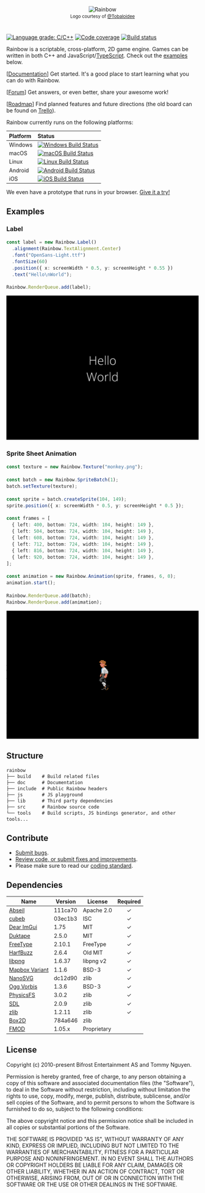 <p align="center">
  <img alt="Rainbow" src="src/Resources/logotype-horizontal.png" />
  <br />
  <span style="font-size: smaller;">
    Logo courtesy of <a href="https://github.com/Tobaloidee" rel="nofollow">@Tobaloidee</a>
  </span>
</p>

#

[![Language grade: C/C++][lgtm-cpp-badge]][lgtm-cpp]
[![Code coverage][codecov-badge]][codecov]
[![Build status][azure-badge]][azure]

Rainbow is a scriptable, cross-platform, 2D game engine. Games can be written in
both C++ and JavaScript/[TypeScript](https://www.typescriptlang.org/). Check
out the [examples](#examples) below.

[[Documentation](https://tido64.github.io/rainbow/)] Get started. It's a good
place to start learning what you can do with Rainbow.

[[Forum](https://www.reddit.com/r/rainbowtech)] Get answers, or even better,
share your awesome work!

[[Roadmap](https://github.com/tido64/rainbow/projects)] Find planned features
and future directions (the old board can be found on
[Trello](https://trello.com/b/r2TqudY6/rainbow)).

Rainbow currently runs on the following platforms:

| Platform | Status                                                |
|:---------|:------------------------------------------------------|
| Windows  | [![Windows Build Status][azure-windows-badge]][azure] |
| macOS    | [![macOS Build Status][azure-macos-badge]][azure]     |
| Linux    | [![Linux Build Status][azure-linux-badge]][azure]     |
| Android  | [![Android Build Status][azure-android-badge]][azure] |
| iOS      | [![iOS Build Status][azure-ios-badge]][azure]         |

We even have a prototype that runs in your browser.
[Give it a try!](https://tido64.github.io/rainbow.js/)

## Examples

### Label

```typescript
const label = new Rainbow.Label()
  .alignment(Rainbow.TextAlignment.Center)
  .font("OpenSans-Light.ttf")
  .fontSize(60)
  .position({ x: screenWidth * 0.5, y: screenHeight * 0.55 })
  .text("Hello\nWorld");

Rainbow.RenderQueue.add(label);
```

![](doc/content/assets/hello-world.png)

### Sprite Sheet Animation

```typescript
const texture = new Rainbow.Texture("monkey.png");

const batch = new Rainbow.SpriteBatch(1);
batch.setTexture(texture);

const sprite = batch.createSprite(104, 149);
sprite.position({ x: screenWidth * 0.5, y: screenHeight * 0.5 });

const frames = [
  { left: 400, bottom: 724, width: 104, height: 149 },
  { left: 504, bottom: 724, width: 104, height: 149 },
  { left: 608, bottom: 724, width: 104, height: 149 },
  { left: 712, bottom: 724, width: 104, height: 149 },
  { left: 816, bottom: 724, width: 104, height: 149 },
  { left: 920, bottom: 724, width: 104, height: 149 },
];

const animation = new Rainbow.Animation(sprite, frames, 6, 0);
animation.start();

Rainbow.RenderQueue.add(batch);
Rainbow.RenderQueue.add(animation);
```

![](doc/content/assets/sprite-sheet-animations-example.gif)

## Structure

    rainbow
    ├── build    # Build related files
    ├── doc      # Documentation
    ├── include  # Public Rainbow headers
    ├── js       # JS playground
    ├── lib      # Third party dependencies
    ├── src      # Rainbow source code
    └── tools    # Build scripts, JS bindings generator, and other tools...

## Contribute

* [Submit bugs](https://github.com/tido64/rainbow/issues).
* [Review code, or submit fixes and improvements](https://github.com/tido64/rainbow/pulls).
* Please make sure to read our
  [coding standard](https://tido64.github.io/rainbow/docs/coding-standard).

## Dependencies

| Name                | Version | License             | Required |
|---------------------|---------|---------------------|:--------:|
| [Abseil][]          | 111ca70 | Apache 2.0          |    ✓     |
| [cubeb][]           | 03ec1b3 | ISC                 |    ✓     |
| [Dear ImGui][]      | 1.75    | MIT                 |    ✓     |
| [Duktape][]         | 2.5.0   | MIT                 |    ✓     |
| [FreeType][]        | 2.10.1  | FreeType            |    ✓     |
| [HarfBuzz][]        | 2.6.4   | Old MIT             |    ✓     |
| [libpng][]          | 1.6.37  | libpng v2           |    ✓     |
| [Mapbox Variant][]  | 1.1.6   | BSD-3               |    ✓     |
| [NanoSVG][]         | dc12d90 | zlib                |    ✓     |
| [Ogg Vorbis][]      | 1.3.6   | BSD-3               |    ✓     |
| [PhysicsFS][]       | 3.0.2   | zlib                |    ✓     |
| [SDL][]             | 2.0.9   | zlib                |    ✓     |
| [zlib][]            | 1.2.11  | zlib                |    ✓     |
| [Box2D][]           | 784a646 | zlib                |          |
| [FMOD][]            | 1.05.x  | Proprietary         |          |

## License

Copyright (c) 2010-present Bifrost Entertainment AS and Tommy Nguyen.

Permission is hereby granted, free of charge, to any person obtaining a copy
of this software and associated documentation files (the "Software"), to deal
in the Software without restriction, including without limitation the rights
to use, copy, modify, merge, publish, distribute, sublicense, and/or sell
copies of the Software, and to permit persons to whom the Software is
furnished to do so, subject to the following conditions:

The above copyright notice and this permission notice shall be included in
all copies or substantial portions of the Software.

THE SOFTWARE IS PROVIDED "AS IS", WITHOUT WARRANTY OF ANY KIND, EXPRESS OR
IMPLIED, INCLUDING BUT NOT LIMITED TO THE WARRANTIES OF MERCHANTABILITY,
FITNESS FOR A PARTICULAR PURPOSE AND NONINFRINGEMENT. IN NO EVENT SHALL THE
AUTHORS OR COPYRIGHT HOLDERS BE LIABLE FOR ANY CLAIM, DAMAGES OR OTHER
LIABILITY, WHETHER IN AN ACTION OF CONTRACT, TORT OR OTHERWISE, ARISING FROM,
OUT OF OR IN CONNECTION WITH THE SOFTWARE OR THE USE OR OTHER DEALINGS IN
THE SOFTWARE.

<!-- Badges -->
[azure]: https://tido64.visualstudio.com/Rainbow/_build/latest?definitionId=1&branchName=master
[azure-badge]: https://tido64.visualstudio.com/Rainbow/_apis/build/status/Rainbow%20CI?branchName=master
[azure-android-badge]: https://tido64.visualstudio.com/Rainbow/_apis/build/status/Rainbow%20CI?branchName=master&jobName=Android%20Agent
[azure-ios-badge]: https://tido64.visualstudio.com/Rainbow/_apis/build/status/Rainbow%20CI?branchName=master&jobName=iOS%20Agent
[azure-linux-badge]: https://tido64.visualstudio.com/Rainbow/_apis/build/status/Rainbow%20CI?branchName=master&jobName=Linux%20Agent
[azure-macos-badge]: https://tido64.visualstudio.com/Rainbow/_apis/build/status/Rainbow%20CI?branchName=master&jobName=macOS%20Agent
[azure-windows-badge]: https://tido64.visualstudio.com/Rainbow/_apis/build/status/Rainbow%20CI?branchName=master&jobName=Windows%20Agent
[codecov]: https://codecov.io/gh/tido64/rainbow
[codecov-badge]: https://codecov.io/gh/tido64/rainbow/branch/master/graph/badge.svg
[lgtm-cpp]: https://lgtm.com/projects/g/tido64/rainbow/context:cpp
[lgtm-cpp-badge]: https://img.shields.io/lgtm/grade/cpp/g/tido64/rainbow.svg?logo=lgtm&logoWidth=18

<!-- Dependencies -->
[Abseil]: https://abseil.io/ "Abseil"
[Box2D]: http://box2d.org/ "Box2D | A 2D Physics Engine for Games"
[cubeb]: https://github.com/kinetiknz/cubeb "cubeb"
[Dear ImGui]: https://github.com/ocornut/imgui "Dear ImGui"
[Duktape]: https://duktape.org/ "Duktape"
[FMOD]: https://www.fmod.com/ "FMOD"
[FreeType]: https://freetype.org/ "FreeType"
[HarfBuzz]: https://wiki.freedesktop.org/www/Software/HarfBuzz/ "HarfBuzz"
[libpng]: https://github.com/glennrp/libpng "libpng"
[Mapbox Variant]: https://github.com/mapbox/variant "Mapbox Variant"
[NanoSVG]: https://github.com/memononen/nanosvg "NanoSVG"
[Ogg Vorbis]: https://xiph.org/vorbis/ "Ogg Vorbis"
[PhysicsFS]: https://www.icculus.org/physfs/ "PhysicsFS"
[SDL]: https://www.libsdl.org/ "Simple DirectMedia Layer"
[zlib]: https://github.com/madler/zlib "zlib"
